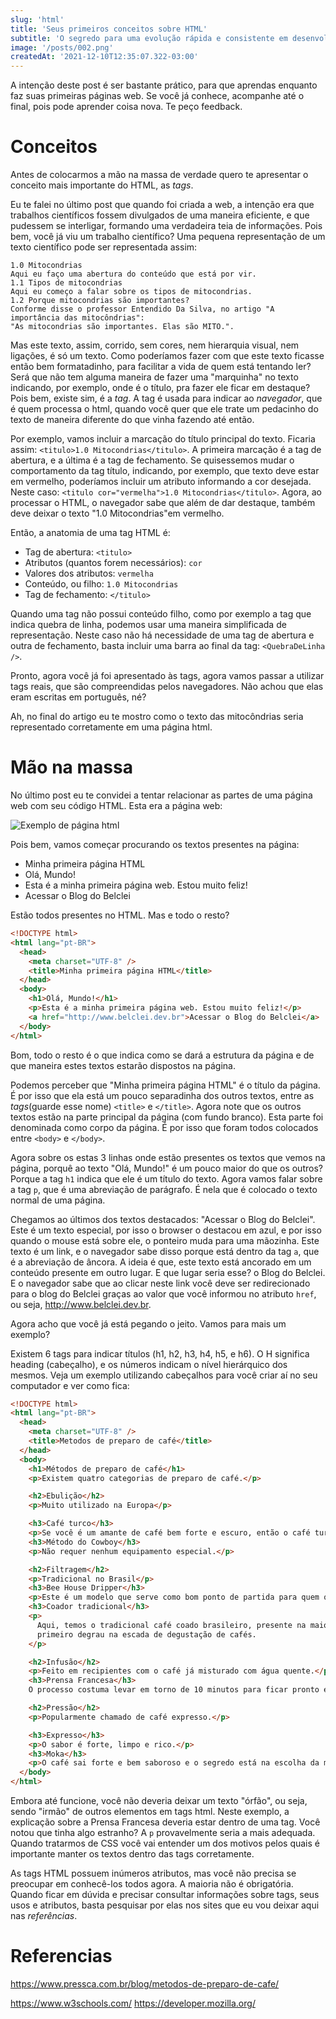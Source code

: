 ```yaml
---
slug: 'html'
title: 'Seus primeiros conceitos sobre HTML'
subtitle: 'O segredo para uma evolução rápida e consistente em desenvolvimento de software é conhecer bem os conceitos elementares das tecnologias que estiver utilizando. De vagar, vá aumentando a complexidade e agregando novos conceitos, sem deixar lacunas, ou pular etapas.'
image: '/posts/002.png'
createdAt: '2021-12-10T12:35:07.322-03:00'
---
```


A intenção deste post é ser bastante prático, para que aprendas enquanto faz suas primeiras páginas web. Se você já conhece, acompanhe até o final, pois pode aprender coisa nova.
Te peço feedback.

# Conceitos

Antes de colocarmos a mão na massa de verdade quero te apresentar o conceito mais importante do HTML, as _tags_.

Eu te falei no último post que quando foi criada a web, a intenção era que trabalhos científicos fossem divulgados de uma maneira eficiente, e que pudessem se interligar, formando uma verdadeira teia de informações. Pois bem, você já viu um trabalho científico? Uma pequena representação de um texto científico pode ser representada assim:

```
1.0 Mitocondrias
Aqui eu faço uma abertura do conteúdo que está por vir.
1.1 Tipos de mitocondrias
Aqui eu começo a falar sobre os tipos de mitocondrias.
1.2 Porque mitocondrias são importantes?
Conforme disse o professor Entendido Da Silva, no artigo "A importância das mitocôndrias":
"As mitocondrias são importantes. Elas são MITO.".
```

Mas este texto, assim, corrido, sem cores, nem hierarquia visual, nem ligações, é só um texto. Como poderíamos fazer com que este texto ficasse então bem formatadinho, para facilitar a vida de quem está tentando ler? Será que não tem alguma maneira de fazer uma "marquinha" no texto indicando, por exemplo, onde é o título, pra fazer ele ficar em destaque? Pois bem, existe sim, é a _tag_. A tag é usada para indicar ao _navegador_, que é quem processa o html, quando você quer que ele trate um pedacinho do texto de maneira diferente do que vinha fazendo até então.

Por exemplo, vamos incluir a marcação do título principal do texto. Ficaria assim: `<titulo>1.0 Mitocondrias</titulo>`. A primeira marcação é a tag de abertura, e a última é a tag de fechamento. Se quisessemos mudar o comportamento da tag título, indicando, por exemplo, que texto deve estar em vermelho, poderíamos incluir um atributo informando a cor desejada. Neste caso: `<titulo cor="vermelha">1.0 Mitocondrias</titulo>`. Agora, ao processar o HTML, o navegador sabe que além de dar destaque, também deve deixar o texto "1.0 Mitocondrias"em vermelho.

Então, a anatomia de uma tag HTML é:

- Tag de abertura: `<titulo>`
- Atributos (quantos forem necessários): `cor`
- Valores dos atributos: `vermelha`
- Conteúdo, ou filho: `1.0 Mitocondrias`
- Tag de fechamento: `</titulo>`

Quando uma tag não possui conteúdo filho, como por exemplo a tag que indica quebra de linha, podemos usar uma maneira simplificada de representação. Neste caso não há necessidade de uma tag de abertura e outra de fechamento, basta incluir uma barra ao final da tag: `<QuebraDeLinha />`.

Pronto, agora você já foi apresentado às tags, agora vamos passar a utilizar tags reais, que são compreendidas pelos navegadores. Não achou que elas eram escritas em português, né?

Ah, no final do artigo eu te mostro como o texto das mitocôndrias seria representado corretamente em uma página html.

# Mão na massa

No último post eu te convidei a tentar relacionar as partes de uma página web com seu código HTML. Esta era a página web:

![Exemplo de página html](/posts/002/60.png)

Pois bem, vamos começar procurando os textos presentes na página:

- Minha primeira página HTML
- Olá, Mundo!
- Esta é a minha primeira página web. Estou muito feliz!
- Acessar o Blog do Belclei

Estão todos presentes no HTML. Mas e todo o resto?

```html
<!DOCTYPE html>
<html lang="pt-BR">
  <head>
    <meta charset="UTF-8" />
    <title>Minha primeira página HTML</title>
  </head>
  <body>
    <h1>Olá, Mundo!</h1>
    <p>Esta é a minha primeira página web. Estou muito feliz!</p>
    <a href="http://www.belclei.dev.br">Acessar o Blog do Belclei</a>
  </body>
</html>
```

Bom, todo o resto é o que indica como se dará a estrutura da página e de que maneira estes textos estarão dispostos na página.

Podemos perceber que "Minha primeira página HTML" é o título da página. É por isso que ela está um pouco separadinha dos outros textos, entre as _tags_(guarde esse nome) `<title>` e `</title>`. Agora note que os outros textos estão na parte principal da página (com fundo branco). Esta parte foi denominada como corpo da página. É por isso que foram todos colocados entre `<body>` e `</body>`.

Agora sobre os estas 3 linhas onde estão presentes os textos que vemos na página, porquê ao texto "Olá, Mundo!" é um pouco maior do que os outros? Porque a tag `h1` indica que ele é um título do texto. Agora vamos falar sobre a tag `p`, que é uma abreviação de parágrafo. É nela que é colocado o texto normal de uma página.

Chegamos ao últimos dos textos destacados: "Acessar o Blog do Belclei". Este é um texto especial, por isso o browser o destacou em azul, e por isso quando o mouse está sobre ele, o ponteiro muda para uma mãozinha. Este texto é um link, e o navegador sabe disso porque está dentro da tag `a`, que é a abreviação de âncora. A ideia é que, este texto está ancorado em um conteúdo presente em outro lugar. E que lugar seria esse? o Blog do Belclei. E o navegador sabe que ao clicar neste link você deve ser redirecionado para o blog do Belclei graças ao valor que você informou no atributo `href`, ou seja, http://www.belclei.dev.br.

Agora acho que você já está pegando o jeito. Vamos para mais um exemplo?

Existem 6 tags para indicar títulos (h1, h2, h3, h4, h5, e h6). O H significa heading (cabeçalho), e os números indicam o nível hierárquico dos mesmos. Veja um exemplo utilizando cabeçalhos para você criar aí no seu computador e ver como fica:

```html
<!DOCTYPE html>
<html lang="pt-BR">
  <head>
    <meta charset="UTF-8" />
    <title>Metodos de preparo de café</title>
  </head>
  <body>
    <h1>Métodos de preparo de café</h1>
    <p>Existem quatro categorias de preparo de café.</p>

    <h2>Ebulição</h2>
    <p>Muito utilizado na Europa</p>

    <h3>Café turco</h3>
    <p>Se você é um amante de café bem forte e escuro, então o café turco é a pedida ideal.</p>
    <h3>Método do Cowboy</h3>
    <p>Não requer nenhum equipamento especial.</p>

    <h2>Filtragem</h2>
    <p>Tradicional no Brasil</p>
    <h3>Bee House Dripper</h3>
    <p>Este é um modelo que serve como bom ponto de partida para quem quer dominar a arte do café coado.</p>
    <h3>Coador tradicional</h3>
    <p>
      Aqui, temos o tradicional café coado brasileiro, presente na maioria das casas e que costuma servir como o
      primeiro degrau na escada de degustação de cafés.
    </p>

    <h2>Infusão</h2>
    <p>Feito em recipientes com o café já misturado com água quente.</p>
    <h3>Prensa Francesa</h3>
    O processo costuma levar em torno de 10 minutos para ficar pronto e o café fica aromático e bem saboroso.

    <h2>Pressão</h2>
    <p>Popularmente chamado de café expresso.</p>

    <h3>Expresso</h3>
    <p>O sabor é forte, limpo e rico.</p>
    <h3>Moka</h3>
    <p>O café sai forte e bem saboroso e o segredo está na escolha da moagem correta.</p>
  </body>
</html>
```

Embora até funcione, você não deveria deixar um texto "órfão", ou seja, sendo "irmão" de outros elementos em tags html. Neste exemplo, a explicação sobre a Prensa Francesa deveria estar dentro de uma tag. Você notou que tinha algo estranho? A `p` provavelmente seria a mais adequada. Quando tratarmos de CSS você vai entender um dos motivos pelos quais é importante manter os textos dentro das tags corretamente.

As tags HTML possuem inúmeros atributos, mas você não precisa se preocupar em conhecê-los todos agora. A maioria não é obrigatória. Quando ficar em dúvida e precisar consultar informações sobre tags, seus usos e atributos, basta pesquisar por elas nos sites que eu vou deixar aqui nas _referências_.

# Referencias

https://www.pressca.com.br/blog/metodos-de-preparo-de-cafe/

https://www.w3schools.com/
https://developer.mozilla.org/
